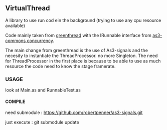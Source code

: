 ## VirtualThread ##

A library to use run cod ein the background (trying to use any cpu resource available)

Code mainly taken from [greenthread](http://code.google.com/p/greenthreads/) with the IRunnable interface from [as3-commons concurrency](http://www.as3commons.org/as3-commons-concurrency/index.html).

The main change from greenthread is the use of As3-signals and the necesity to instantiate the ThreadProcessor. no more Singleton.
The need for ThreadProcessor in the first place is because to be able to use as much resource the code need to know the stage framerate.


### USAGE ###

look at Main.as and RunnableTest.as

#### COMPILE ####

need submodule : https://github.com/robertpenner/as3-signals.git

just execute :
	git submodule update


